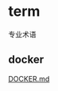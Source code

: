 # term
专业术语

## docker
[DOCKER.md](https://github.com/eric-projects/term/blob/master/doc/DOCKER.md)
